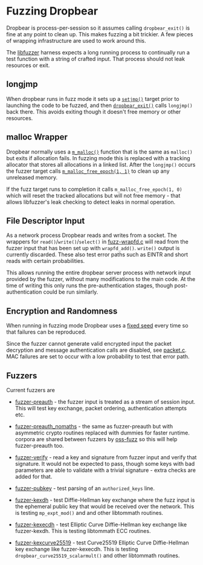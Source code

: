 # Fuzzing Dropbear

Dropbear is process-per-session so it assumes calling `dropbear_exit()`
is fine at any point to clean up. This makes fuzzing a bit trickier. 
A few pieces of wrapping infrastructure are used to work around this.

The [libfuzzer](http://llvm.org/docs/LibFuzzer.html#fuzz-target) harness
expects a long running process to continually run a test function with 
a string of crafted input. That process should not leak resources or exit.

## longjmp

When dropbear runs in fuzz mode it sets up a 
[`setjmp()`](http://man7.org/linux/man-pages/man3/setjmp.3.html) target prior 
to launching the code to be fuzzed, and then [`dropbear_exit()`](dbutil.c#L125)
calls `longjmp()` back there. This avoids exiting though it doesn't free 
memory or other resources.

## malloc Wrapper

Dropbear normally uses a [`m_malloc()`](dbmalloc.c) function that is the same as `malloc()` but
exits if allocation fails. In fuzzing mode this is replaced with a tracking allocator
that stores all allocations in a linked list. After the `longjmp()` occurs the fuzzer target
calls [`m_malloc_free_epoch(1, 1)`](dbmalloc.c) to clean up any unreleased memory.

If the fuzz target runs to completion it calls `m_malloc_free_epoch(1, 0)` which will reset 
the tracked allocations but will not free memory - that allows libfuzzer's leak checking
to detect leaks in normal operation.

## File Descriptor Input

As a network process Dropbear reads and writes from a socket. The wrappers for
`read()`/`write()`/`select()` in [fuzz-wrapfd.c](fuzz-wrapfd.c) will read from the
fuzzer input that has been set up with `wrapfd_add()`. `write()` output is
currently discarded.
These also test error paths such as EINTR and short reads with certain probabilities.

This allows running the entire dropbear server process with network input provided by the
fuzzer, without many modifications to the main code. At the time of writing this 
only runs the pre-authentication stages, though post-authentication could be run similarly.

## Encryption and Randomness

When running in fuzzing mode Dropbear uses a [fixed seed](dbrandom.c#L185)
every time so that failures can be reproduced. 

Since the fuzzer cannot generate valid encrypted input the packet decryption and
message authentication calls are disabled, see [packet.c](packet.c). 
MAC failures are set to occur with a low probability to test that error path.

## Fuzzers

Current fuzzers are

- [fuzzer-preauth](fuzzer-preauth.c) - the fuzzer input is treated as a stream of session input. This will
  test key exchange, packet ordering, authentication attempts etc.

- [fuzzer-preauth_nomaths](fuzzer-preauth_nomaths.c) - the same as fuzzer-preauth but with asymmetric crypto
  routines replaced with dummies for faster runtime. corpora are shared 
  between fuzzers by [oss-fuzz](https://github.com/google/oss-fuzz) so this 
  will help fuzzer-preauth too.

- [fuzzer-verify](fuzzer-verify.c) - read a key and signature from fuzzer input and verify that signature. 
  It would not be expected to pass, though some keys with bad parameters are 
  able to validate with a trivial signature - extra checks are added for that.

- [fuzzer-pubkey](fuzzer-pubkey.c) - test parsing of an `authorized_keys` line.

- [fuzzer-kexdh](fuzzer-kexdh.c) - test Diffie-Hellman key exchange where the fuzz input is the 
  ephemeral public key that would be received over the network. This is testing `mp_expt_mod()`
  and and other libtommath routines.

- [fuzzer-kexecdh](fuzzer-kexecdh.c) - test Elliptic Curve Diffie-Hellman key exchange like fuzzer-kexdh.
  This is testing libtommath ECC routines.

- [fuzzer-kexcurve25519](fuzzer-kexcurve25519.c) - test Curve25519 Elliptic Curve Diffie-Hellman key exchange
  like fuzzer-kexecdh. This is testing `dropbear_curve25519_scalarmult()` and other libtommath routines.
